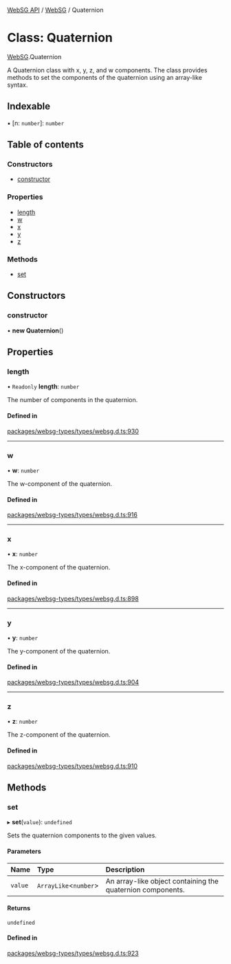 [WebSG API](../README.md) / [WebSG](../modules/WebSG.md) / Quaternion

# Class: Quaternion

[WebSG](../modules/WebSG.md).Quaternion

A Quaternion class with x, y, z, and w components. The class provides methods to set the components of the quaternion using an array-like syntax.

## Indexable

▪ [n: `number`]: `number`

## Table of contents

### Constructors

- [constructor](WebSG.Quaternion.md#constructor)

### Properties

- [length](WebSG.Quaternion.md#length)
- [w](WebSG.Quaternion.md#w)
- [x](WebSG.Quaternion.md#x)
- [y](WebSG.Quaternion.md#y)
- [z](WebSG.Quaternion.md#z)

### Methods

- [set](WebSG.Quaternion.md#set)

## Constructors

### constructor

• **new Quaternion**()

## Properties

### length

• `Readonly` **length**: `number`

The number of components in the quaternion.

#### Defined in

[packages/websg-types/types/websg.d.ts:930](https://github.com/thirdroom/thirdroom/blob/fe402010/packages/websg-types/types/websg.d.ts#L930)

___

### w

• **w**: `number`

The w-component of the quaternion.

#### Defined in

[packages/websg-types/types/websg.d.ts:916](https://github.com/thirdroom/thirdroom/blob/fe402010/packages/websg-types/types/websg.d.ts#L916)

___

### x

• **x**: `number`

The x-component of the quaternion.

#### Defined in

[packages/websg-types/types/websg.d.ts:898](https://github.com/thirdroom/thirdroom/blob/fe402010/packages/websg-types/types/websg.d.ts#L898)

___

### y

• **y**: `number`

The y-component of the quaternion.

#### Defined in

[packages/websg-types/types/websg.d.ts:904](https://github.com/thirdroom/thirdroom/blob/fe402010/packages/websg-types/types/websg.d.ts#L904)

___

### z

• **z**: `number`

The z-component of the quaternion.

#### Defined in

[packages/websg-types/types/websg.d.ts:910](https://github.com/thirdroom/thirdroom/blob/fe402010/packages/websg-types/types/websg.d.ts#L910)

## Methods

### set

▸ **set**(`value`): `undefined`

Sets the quaternion components to the given values.

#### Parameters

| Name | Type | Description |
| :------ | :------ | :------ |
| `value` | `ArrayLike`<`number`\> | An array-like object containing the quaternion components. |

#### Returns

`undefined`

#### Defined in

[packages/websg-types/types/websg.d.ts:923](https://github.com/thirdroom/thirdroom/blob/fe402010/packages/websg-types/types/websg.d.ts#L923)
